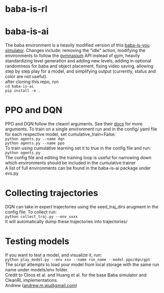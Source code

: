 # baba-is-rl

# baba-is-ai
The baba environment is a heavily modified version of this [baba-is-you simulator](https://github.com/nacloos/baba-is-ai). Changes include: removing the "idle" action, modifying the environments to follow the [gymnasium](https://gymnasium.farama.org/) API instead of gym, heavily standardizing level generation and adding new levels, adding in optional randomness for baba and object placement, fixing video saving, allowing step by step play for a model, and simplifying output (currently, status and color are not useful). \
after cloning this repo, run \
`cd baba-is-ai`\
`pip install -e .`

# PPO and DQN
PPO and DQN follow the cleanrl arguments. See their [docs](https://docs.cleanrl.dev/get-started/basic-usage/#two-ways-to-run) for more arguments. To train on a single environment run and in the config/ yaml file for each respective model, set cumulative_train=False: \
`python agents.py --name dqn`\
`python agents.py --name ppo`\
To train using cumulative learning set it to true in the config file and run: \
`python agents.py`  \
The config file and editing the training loop is useful for narrowing down which environments should be included in the cumulative trainer \
A list of full environments can be found in the baba-is-ai package under evs.py

# Collecting trajectories
DQN can take in expert trajectories using the seed_traj_dirs arugment in the config file. To collect run: \
`python collect_traj.py --env xxxx` \
It will automatically dump these trajectories into trajectories/

# Testing models
If you want to test a model, and visualize it, run: \
`python play_model.py --env xxx --name run_name --model ppo/dqn/gpt` \
The script attempts to load your model from local storage with the same run name under models/env folder. \
Credit to Cloos et al. and Huang et al. for the base Baba simulator and CleanRL implementations.\
Andrew (andrew.m.wu@gmail.com)
